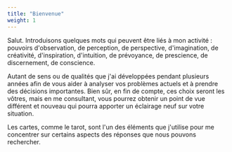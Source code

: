 ```yaml
---
title: "Bienvenue"
weight: 1
---
```


Salut. Introduisons quelques mots qui peuvent être liés à mon activité : pouvoirs d'observation, de perception, de perspective, d'imagination, de créativité, d'inspiration, d'intuition, de prévoyance, de prescience, de discernement, de conscience.

Autant de sens ou de qualités que j'ai développées pendant plusieurs années afin de vous aider à analyser vos problèmes actuels et à prendre des décisions importantes. Bien sûr, en fin de compte, ces choix seront les vôtres, mais en me consultant, vous pourrez obtenir un point de vue différent et nouveau qui pourra apporter un éclairage neuf sur votre situation.

Les cartes, comme le tarot, sont l'un des éléments que j'utilise pour me concentrer sur certains aspects des réponses que nous pouvons rechercher. 
